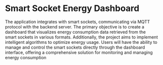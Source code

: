 # Smart Socket Energy Dashboard

The application integrates with smart sockets, communicating via MQTT protocol with the backend server. The primary objective is to create a dashboard that visualizes energy consumption data retrieved from the smart sockets in various formats. Additionally, the project aims to implement intelligent algorithms to optimize energy usage. Users will have the ability to manage and control the smart sockets directly through the dashboard interface, offering a comprehensive solution for monitoring and managing energy consumption
